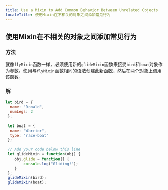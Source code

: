 ```yaml
---
title: Use a Mixin to Add Common Behavior Between Unrelated Objects
localeTitle: 使用Mixin在不相关的对象之间添加常见行为
---
```

## 使用Mixin在不相关的对象之间添加常见行为

### 方法

就像`flyMixin`函数一样，必须使用新的`glideMixin`函数来接受`bird`和`boat`对象作为参数。使用与`flyMixin`函数相同的语法创建此新函数，然后在两个对象上调用该函数。

### 解

```javascript
let bird = { 
  name: "Donald", 
  numLegs: 2 
 }; 
 
 let boat = { 
  name: "Warrior", 
  type: "race-boat" 
 }; 
 
 // Add your code below this line 
 let glideMixin = function(obj) { 
    obj.glide = function() { 
        console.log("Gliding!"); 
    } 
 }; 
 glideMixin(bird); 
 glideMixin(boat); 

```